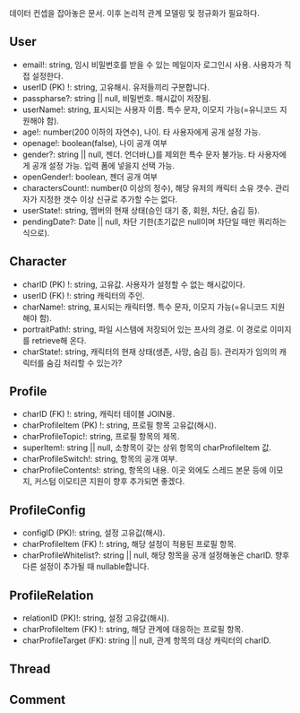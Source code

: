 데이터 컨셉을 잡아놓은 문서.
이후 논리적 관계 모델링 및 정규화가 필요하다.

## User

-   email!: string, 임시 비밀번호를 받을 수 있는 메일이자 로그인시 사용. 사용자가 직접 설정한다.
-   userID (PK) !: string, 고유해시. 유저들끼리 구분합니다.
-   passpharse?: string || null, 비밀번호. 해시값이 저장됨.
-   userName!: string, 표시되는 사용자 이름. 특수 문자, 이모지 가능(=유니코드 지원해야 함).
-   age!: number(200 이하의 자연수), 나이. 타 사용자에게 공개 설정 가능.
-   openage!: boolean(false), 나이 공개 여부
-   gender?: string || null, 젠더. 언더바(\_)를 제외한 특수 문자 불가능. 타 사용자에게 공개 설정 가능. 입력 폼에 넣을지 선택 가능.
-   openGender!: boolean, 젠더 공개 여부
-   charactersCount!: number(0 이상의 정수), 해당 유저의 캐릭터 소유 갯수. 관리자가 지정한 갯수 이상 신규로 추가할 수는 없다.
-   userState!: string, 멤버의 현재 상태(승인 대기 중, 회원, 차단, 숨김 등).
-   pendingDate?: Date || null, 차단 기한(초기값은 null이며 차단일 때만 쿼리하는 식으로).

## Character

-   charID (PK) !: string, 고유값. 사용자가 설정할 수 없는 해시값이다.
-   userID (FK) !: string 캐릭터의 주인.
-   charName!: string, 표시되는 캐릭터명. 특수 문자, 이모지 가능(=유니코드 지원해야 함).
-   portraitPath!: string, 파일 시스템에 저장되어 있는 프사의 경로. 이 경로로 이미지를 retrieve해 온다.
-   charState!: string, 캐릭터의 현재 상태(생존, 사망, 숨김 등). 관리자가 임의의 캐릭터를 숨김 처리할 수 있는가?

## Profile

-   charID (FK) !: string, 캐릭터 테이블 JOIN용.
-   charProfileItem (PK) !: string, 프로필 항목 고유값(해시).
-   charProfileTopic!: string, 프로필 항목의 제목.
-   superItem!: string || null, 소항목이 갖는 상위 항목의 charProfileItem 값.
-   charProfileSwitch!: string, 항목의 공개 여부.
-   charProfileContents!: string, 항목의 내용. 이곳 외에도 스레드 본문 등에 이모지, 커스텀 이모티콘 지원이 향후 추가되면 좋겠다.

## ProfileConfig

-   configID (PK)!: string, 설정 고유값(해시).
-   charProfileItem (FK) !: string, 해당 설정이 적용된 프로필 항목.
-   charProfileWhitelist?: string || null, 해당 항목을 공개 설정해놓은 charID. 향후 다른 설정이 추가될 때 nullable합니다.

## ProfileRelation

-   relationID (PK)!: string, 설정 고유값(해시).
-   charProfileItem (FK) !: string, 해당 관계에 대응하는 프로필 항목.
-   charProfileTarget (FK): string || null, 관계 항목의 대상 캐릭터의 charID.

## Thread

## Comment
